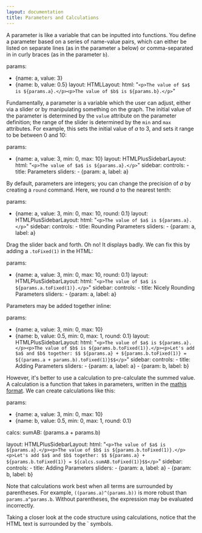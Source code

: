 ```yaml
---
layout: documentation
title: Parameters and Calculations
---
```


A parameter is like a variable that can be inputted into functions. You define a parameter based on a series of name-value pairs, which can either be listed on separate lines (as in the parameter `a` below) or comma-separated in in curly braces (as in the parameter `b`).

<div width="800" height="210" class="codePreview">

params:
- {name: a, value: 3}
- {name: b, value: 0.5}
layout:
  HTMLLayout:
    html: "`<p>The value of $a$ is ${params.a}.</p><p>The value of $b$ is ${params.b}.</p>`"


</div>

Fundamentally, a parameter is a variable which the user can adjust, either via a slider or by manipulating something on the graph. The initial value of the parameter is determined by the `value` attribute on the parameter definition; the range of the slider is determined by the `min` and `max` attributes. For example, this sets the initial value of _a_ to 3, and sets it range to be between 0 and 10:

<div width="800" height="210" class="codePreview">
	
params:
- {name: a, value: 3, min: 0, max: 10}
layout:
  HTMLPlusSidebarLayout:
    html: "`<p>The value of $a$ is ${params.a}.</p>`"
    sidebar:
      controls:
      - title: Parameters
        sliders:
        - {param: a, label: a}


</div>

By default, parameters are integers; you can change the precision of _a_ by creating a `round` command. Here, we round _a_ to the nearest tenth:

<div width="800" height="210" class="codePreview">
	
params:
- {name: a, value: 3, min: 0, max: 10, round: 0.1}
layout:
  HTMLPlusSidebarLayout:
    html: "`<p>The value of $a$ is ${params.a}.</p>`"
    sidebar:
      controls:
      - title: Rounding Parameters
        sliders:
        - {param: a, label: a}

</div>

Drag the slider back and forth. Oh no! It displays badly. We can fix this by adding a `.toFixed(1)` in the HTML: 

<div width="800" height="210" class="codePreview">
	
params:
- {name: a, value: 3, min: 0, max: 10, round: 0.1}
layout:
  HTMLPlusSidebarLayout:
    html: "`<p>The value of $a$ is ${params.a.toFixed(1)}.</p>`"
    sidebar:
      controls:
      - title: Nicely Rounding Parameters
        sliders:
        - {param: a, label: a}
</div>

Parameters may be added together inline: 

<div width="800" height="320" class="codePreview">

params:
- {name: a, value: 3, min: 0, max: 10}
- {name: b, value: 0.5, min: 0, max: 1, round: 0.1}
layout:
  HTMLPlusSidebarLayout:
    html: "`<p>The value of $a$ is ${params.a}.</p><p>The value of $b$ is ${params.b.toFixed(1)}.</p><p>Let's add $a$ and $b$ together: $$ ${params.a} + ${params.b.toFixed(1)} = ${(params.a + params.b).toFixed(1)}$$</p>`"
    sidebar:
      controls:
      - title: Adding Parameters
        sliders:
        - {param: a, label: a}
        - {param: b, label: b}

</div>

However, it's better to use a calculation to pre-calculate the summed value. A calculation is a function that takes in parameters, written in the [mathjs format](https://mathjs.org). We can create calculations like this: 

<div width="800" height="320" class="codePreview">
	
params:
- {name: a, value: 3, min: 0, max: 10}
- {name: b, value: 0.5, min: 0, max: 1, round: 0.1}

calcs:
  sumAB: (params.a + params.b)

layout:
  HTMLPlusSidebarLayout:
    html: "`<p>The value of $a$ is ${params.a}.</p><p>The value of $b$ is ${params.b.toFixed(1)}.</p><p>Let's add $a$ and $b$ together: $$ ${params.a} + ${params.b.toFixed(1)} = ${calcs.sumAB.toFixed(1)}$$</p>`"
    sidebar:
      controls:
      - title: Adding Parameters
        sliders:
        - {param: a, label: a}
        - {param: b, label: b}

</div>

Note that calculations work best when all terms are surrounded by parentheses. For example, `((params.a)^(params.b))` is more robust than `params.a^params.b`. Without parentheses, the expression may be evaluated incorrectly. 

Taking a closer look at the code structure using calculations, notice that the HTML text is surrounded by the \` symbols.



